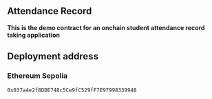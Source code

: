 ## Attendance Record

**This is the demo contract for an onchain student attendance record taking application**


## Deployment address
### Ethereum Sepolia
```
0x037a4e2f8DDE748c5Ce9fC529fF7E97998339948
```